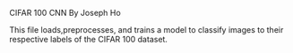CIFAR 100 CNN By Joseph Ho

This file loads,preprocesses, and trains a model to classify images to their respective labels of the CIFAR 100 dataset. 
